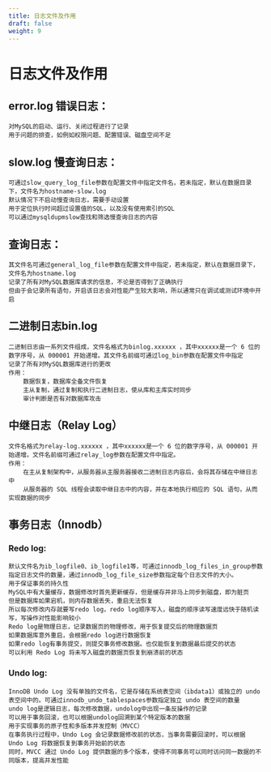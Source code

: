 ```yaml
---
title: 日志文件及作用
draft: false
weight: 9
---
```



# 日志文件及作用

##  error.log 错误日志：
    对MySQL的启动、运行、关闭过程进行了记录
    用于问题的排查，如例如权限问题、配置错误、磁盘空间不足
    
## slow.log 慢查询日志：
    可通过slow_query_log_file参数在配置文件中指定文件名，若未指定，默认在数据目录下，文件名为hostname-slow.log
    默认情况下不启动慢查询日志，需要手动设置
    用于定位执行时间超过设置值的SQL，以及没有使用索引的SQL
    可以通过mysqldupmslow查找和筛选慢查询日志的内容
    
## 查询日志：
    其文件名可通过general_log_file参数在配置文件中指定，若未指定，默认在数据目录下，文件名为hostname.log
    记录了所有对MySQL数据库请求的信息，不论是否得到了正确执行
    但由于会记录所有语句，开启该日志会对性能产生较大影响，所以通常只在调试或测试环境中开启
    
## 二进制日志bin.log
    二进制日志由一系列文件组成，文件名格式为binlog.xxxxxx ，其中xxxxxx是一个 6 位的数字序号，从 000001 开始递增。其文件名前缀可通过log_bin参数在配置文件中指定
    记录了所有对MySQL数据库进行的更改
    作用：
        数据恢复，数据库全备文件恢复
        主从复制，通过复制和执行二进制日志，使从库和主库实时同步
        审计判断是否有对数据库攻击

## 中继日志（Relay Log）
    文件名格式为relay-log.xxxxxx ，其中xxxxxx是一个 6 位的数字序号，从 000001 开始递增。文件名前缀可通过relay_log参数在配置文件中指定。
    作用：
        在主从复制架构中，从服务器从主服务器接收二进制日志内容后，会将其存储在中继日志中
        从服务器的 SQL 线程会读取中继日志中的内容，并在本地执行相应的 SQL 语句，从而实现数据的同步

## 事务日志（Innodb）
### Redo log:
    默认文件名为ib_logfile0、ib_logfile1等，可通过innodb_log_files_in_group参数指定日志文件的数量，通过innodb_log_file_size参数指定每个日志文件的大小。
    用于保证事务的持久性
    MySQL中有大量缓存，数据修改时首先更新缓存，但是缓存并非马上同步到磁盘，即为脏页
    但是数据库如果宕机，则内存数据丢失，重启无法恢复
    所以每次修改内存就要写redo log，redo log顺序写入，磁盘的顺序读写速度远快于随机读写，写操作对性能影响较小
    Redo log是物理日志，记录数据页的物理修改，用于恢复提交后的物理数据页
    如果数据库意外重启，会根据redo log进行数据恢复
    如果redo log有事务提交，则提交事务修改数据。也仅能恢复到数据最后提交的状态
    可以利用 Redo Log 将未写入磁盘的数据页恢复到崩溃前的状态

### Undo log:
    InnoDB Undo Log 没有单独的文件名，它是存储在系统表空间（ibdata1）或独立的 undo 表空间中的。可通过innodb_undo_tablespaces参数指定独立 undo 表空间的数量
    undo log是逻辑日志，每次修改数据，undolog中出现一条反操作的记录
    可以用于事务回滚，也可以根据undolog回溯到某个特定版本的数据
    用于实现事务的原子性和多版本并发控制（MVCC）
    在事务执行过程中，Undo Log 会记录数据修改前的状态，当事务需要回滚时，可以根据 Undo Log 将数据恢复到事务开始前的状态
    同时，MVCC 通过 Undo Log 提供数据的多个版本，使得不同事务可以同时访问同一数据的不同版本，提高并发性能

    
